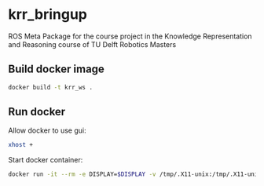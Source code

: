 # krr_bringup
ROS Meta Package for the course project in the Knowledge Representation and Reasoning course of TU Delft Robotics Masters

## Build docker image

```bash
docker build -t krr_ws .
```

## Run docker

Allow docker to use gui:
```Bash
xhost +
```

Start docker container:
```Bash
docker run -it --rm -e DISPLAY=$DISPLAY -v /tmp/.X11-unix:/tmp/.X11-unix:ro krr_ws
```

<!-- Dev option:

```Bash
docker run -it --rm -e DISPLAY=$DISPLAY -v $HOME/navigation_ws/src:/krr_ws/src -v /tmp/.X11-unix:/tmp/.X11-unix:ro krr_ws
``` -->
